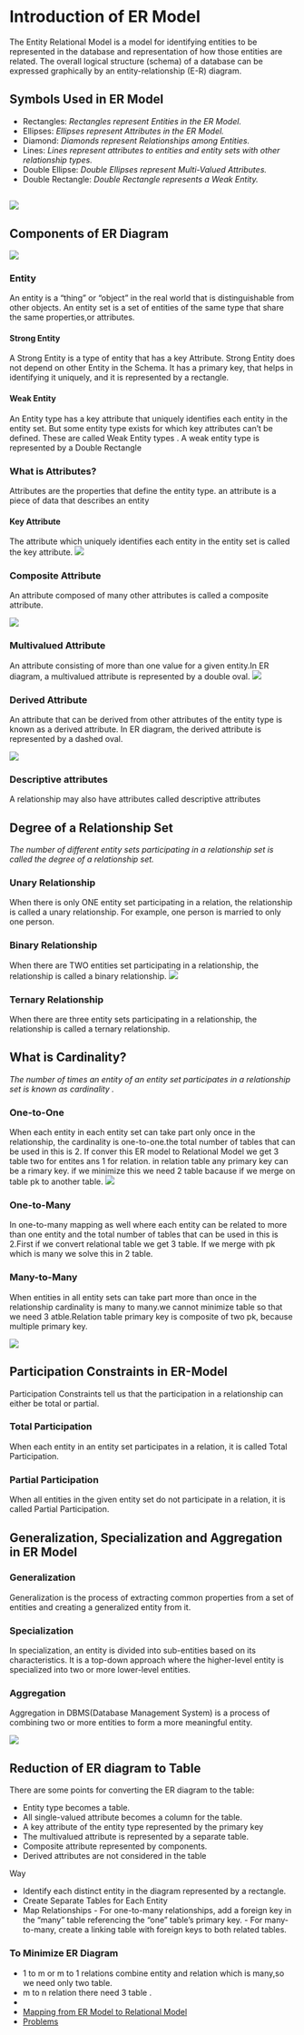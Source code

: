 # Introduction of ER Model

The Entity Relational Model is a model for identifying entities to be represented in the database and representation of how those entities are related. The overall logical structure (schema) of a database can be expressed graphically by an entity-relationship (E-R) diagram.

## Symbols Used in ER Model 

- Rectangles: _Rectangles represent Entities in the ER Model._
- Ellipses: _Ellipses represent Attributes in the ER Model._
- Diamond: _Diamonds represent Relationships among Entities._
- Lines: _Lines represent attributes to entities and entity sets with other relationship types._
- Double Ellipse: _Double Ellipses represent Multi-Valued Attributes._
- Double Rectangle: _Double Rectangle represents a Weak Entity._

##
  <img src="https://media.geeksforgeeks.org/wp-content/uploads/20230428115454/Introduction-to-ER-Model-2-768.webp"/>

## Components of ER Diagram 

<img src="https://media.geeksforgeeks.org/wp-content/uploads/20230428090323/Introduction-to-ER-Model-1-768.webp"/>


### Entity
An entity is a “thing” or “object” in the real world that is distinguishable from other objects.
An entity set is a set of entities of the same type that share the same properties,or attributes.

#### Strong Entity 
A Strong Entity is a type of entity that has a key Attribute. Strong Entity does not depend on other Entity in the Schema. It has a primary key, that helps in identifying it uniquely, and it is represented by a rectangle. 

#### Weak Entity 
An Entity type has a key attribute that uniquely identifies each entity in the entity set. But some entity type exists for which key attributes can’t be defined. These are called Weak Entity types . A weak entity type is represented by a Double Rectangle

###  What is Attributes?

Attributes are the properties that define the entity type. an attribute is a piece of data that describes an entity

 #### Key Attribute
The attribute which uniquely identifies each entity in the entity set is called the key attribute.
<img src="https://media.geeksforgeeks.org/wp-content/uploads/Database-Management-System-ER-Model-3.png"/>

### Composite Attribute
An attribute composed of many other attributes is called a composite attribute.

<img src="https://media.geeksforgeeks.org/wp-content/uploads/Database-Management-System-ER-Model-4.png"/>

### Multivalued Attribute
  An attribute consisting of more than one value for a given entity.In ER diagram, a multivalued attribute is represented by a double oval. 
<img src="https://media.geeksforgeeks.org/wp-content/uploads/Database-Management-System-ER-Model-5.png"/>

 ### Derived Attribute

An attribute that can be derived from other attributes of the entity type is known as a derived attribute. In ER diagram, the derived attribute is represented by a dashed oval. 

<img src="https://media.geeksforgeeks.org/wp-content/uploads/Database-Management-System-ER-Model-6.png"/>

### Descriptive attributes
A relationship may also have attributes called descriptive attributes

## Degree of a Relationship Set
_The number of different entity sets participating in a relationship set is called the degree of a relationship set._

### Unary Relationship
When there is only ONE entity set participating in a relation, the relationship is called a unary relationship. For example, one person is married to only one person. 

### Binary Relationship
 When there are TWO entities set participating in a relationship, the relationship is called a binary relationship.
<img src="https://media.geeksforgeeks.org/wp-content/uploads/Database-Management-System-ER-Model-8.png"/>

 ### Ternary Relationship
 When there are three entity sets participating in a relationship, the relationship is called a ternary relationship. 

## What is Cardinality? 
_The number of times an entity of an entity set participates in a relationship set is known as cardinality ._

### One-to-One
When each entity in each entity set can take part only once in the relationship, the cardinality is one-to-one.the total number of tables that can be used in this is 2. 
If conver this ER model to Relational Model we get 3 table two for entites ans 1 for relation. in relation table any primary key can be a rimary key. if we minimize this we need 2 table
bacause if we merge on table pk to another table.
<img src="https://media.geeksforgeeks.org/wp-content/uploads/20230920133529/onetoone.jpg"/>

### One-to-Many
 In one-to-many mapping as well where each entity can be related to more than one entity and the total number of tables that can be used in this is 2.First if we convert relational table we get 3 table. If we merge with pk which is many we solve this in 2 table.

###  Many-to-Many
When entities in all entity sets can take part more than once in the relationship cardinality is many to many.we cannot minimize table so that we need 3 atble.Relation table primary key is composite of two pk, because multiple primary key.

<img src="https://media.geeksforgeeks.org/wp-content/uploads/20230920133746/manytomany.jpg"/>

## Participation Constraints in ER-Model
Participation Constraints tell us that the participation in a relationship can either be total or partial. 

### Total Participation

When each entity in an entity set participates in a relation, it is called Total Participation. 

### Partial Participation

When all entities in the given entity set do not participate in a relation, it is called Partial Participation. 

## Generalization, Specialization and Aggregation in ER Model

### Generalization
Generalization is the process of extracting common properties from a set of entities and creating a generalized entity from it. 

### Specialization
In specialization, an entity is divided into sub-entities based on its characteristics. It is a top-down approach where the higher-level entity is specialized into two or more lower-level entities.



### Aggregation
Aggregation in DBMS(Database Management System) is a process of combining two or more entities to form a more meaningful entity.

<img src="https://media.geeksforgeeks.org/wp-content/uploads/20230612113346/aggregation.webp"/>

## Reduction of ER diagram to Table

There are some points for converting the ER diagram to the table:
- Entity type becomes a table.
- All single-valued attribute becomes a column for the table.
- A key attribute of the entity type represented by the primary key
- The multivalued attribute is represented by a separate table.
- Composite attribute represented by components.
- Derived attributes are not considered in the table

Way
- Identify each distinct entity in the diagram represented by a rectangle.
- Create Separate Tables for Each Entity
- Map Relationships
        - For one-to-many relationships, add a foreign key in the “many” table referencing the “one” table’s primary key.
        - For many-to-many, create a linking table with foreign keys to both related tables.

### To Minimize ER Diagram

- 1 to m or m to 1 relations combine entity and relation which is many,so we need only two table.
- m to n relation there need 3 table .
- 
- [Mapping from ER Model to Relational Model](https://www.geeksforgeeks.org/mapping-from-er-model-to-relational-model/)
- [Problems](https://www.gatevidyalay.com/er-diagrams-to-tables/)



